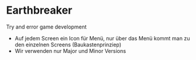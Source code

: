 # Earthbreaker
Try and error game development


- Auf jedem Screen ein Icon für Menü, nur über das Menü kommt man zu den einzelnen Screens (Baukastenprinziep)
- Wir verwenden nur Major und Minor Versions
